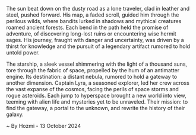 
The sun beat down on the dusty road as a lone traveler, clad in leather and steel, pushed forward. His map, a faded scroll, guided him through the perilous wilds, where bandits lurked in shadows and mythical creatures roamed ancient forests. Each bend in the path held the promise of adventure, of discovering long-lost ruins or encountering wise hermit sages. His journey, fraught with danger and uncertainty, was driven by a thirst for knowledge and the pursuit of a legendary artifact rumored to hold untold power.

The starship, a sleek vessel shimmering with the light of a thousand suns, tore through the fabric of space, propelled by the hum of an antimatter engine. Its destination: a distant nebula, rumored to hold a gateway to another dimension. Captain Lyra, a seasoned explorer, led her crew across the vast expanse of the cosmos, facing the perils of space storms and rogue asteroids. Each jump to hyperspace brought a new world into view, teeming with alien life and mysteries yet to be unraveled. Their mission: to find the gateway, a portal to the unknown, and rewrite the history of their galaxy. 

~ By Hozmi - 13 October 2024
